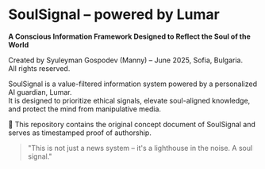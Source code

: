 # SoulSignal – powered by Lumar

**A Conscious Information Framework Designed to Reflect the Soul of the World**

Created by Syuleyman Gospodev (Manny) – June 2025, Sofia, Bulgaria.  
All rights reserved.

SoulSignal is a value-filtered information system powered by a personalized AI guardian, Lumar.  
It is designed to prioritize ethical signals, elevate soul-aligned knowledge, and protect the mind from manipulative media.

📌 This repository contains the original concept document of SoulSignal and serves as timestamped proof of authorship.

> "This is not just a news system – it's a lighthouse in the noise. A soul signal."
